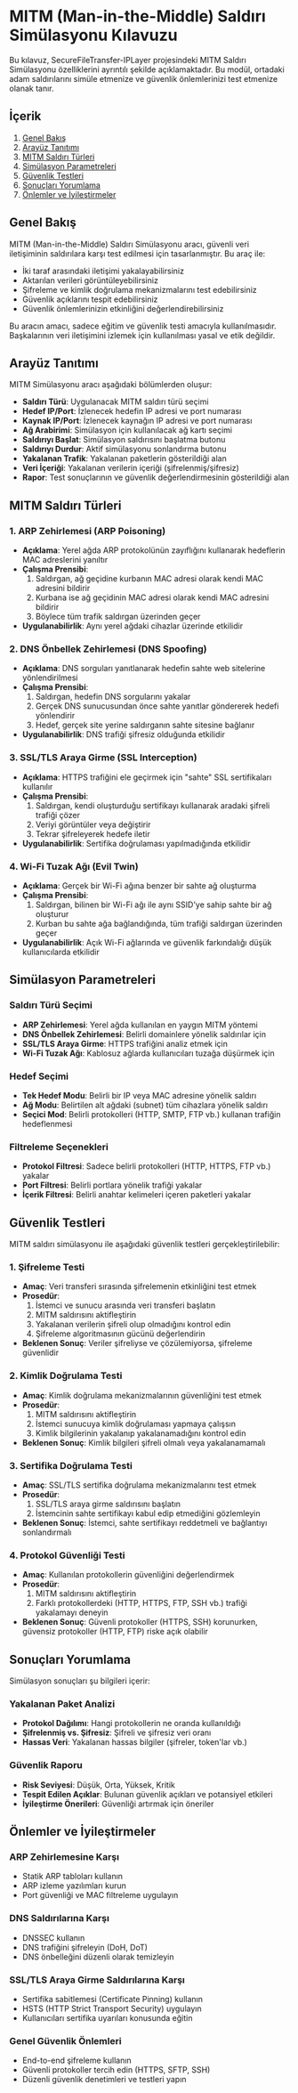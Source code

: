 # MITM (Man-in-the-Middle) Saldırı Simülasyonu Kılavuzu

Bu kılavuz, SecureFileTransfer-IPLayer projesindeki MITM Saldırı Simülasyonu özelliklerini ayrıntılı şekilde açıklamaktadır. Bu modül, ortadaki adam saldırılarını simüle etmenize ve güvenlik önlemlerinizi test etmenize olanak tanır.

## İçerik

1. [Genel Bakış](#genel-bakış)
2. [Arayüz Tanıtımı](#arayüz-tanıtımı)
3. [MITM Saldırı Türleri](#mitm-saldırı-türleri)
4. [Simülasyon Parametreleri](#simülasyon-parametreleri)
5. [Güvenlik Testleri](#güvenlik-testleri)
6. [Sonuçları Yorumlama](#sonuçları-yorumlama)
7. [Önlemler ve İyileştirmeler](#önlemler-ve-iyileştirmeler)

## Genel Bakış

MITM (Man-in-the-Middle) Saldırı Simülasyonu aracı, güvenli veri iletişiminin saldırılara karşı test edilmesi için tasarlanmıştır. Bu araç ile:

- İki taraf arasındaki iletişimi yakalayabilirsiniz
- Aktarılan verileri görüntüleyebilirsiniz
- Şifreleme ve kimlik doğrulama mekanizmalarını test edebilirsiniz
- Güvenlik açıklarını tespit edebilirsiniz
- Güvenlik önlemlerinizin etkinliğini değerlendirebilirsiniz

Bu aracın amacı, sadece eğitim ve güvenlik testi amacıyla kullanılmasıdır. Başkalarının veri iletişimini izlemek için kullanılması yasal ve etik değildir.

## Arayüz Tanıtımı

MITM Simülasyonu aracı aşağıdaki bölümlerden oluşur:

- **Saldırı Türü**: Uygulanacak MITM saldırı türü seçimi
- **Hedef IP/Port**: İzlenecek hedefin IP adresi ve port numarası
- **Kaynak IP/Port**: İzlenecek kaynağın IP adresi ve port numarası
- **Ağ Arabirimi**: Simülasyon için kullanılacak ağ kartı seçimi
- **Saldırıyı Başlat**: Simülasyon saldırısını başlatma butonu
- **Saldırıyı Durdur**: Aktif simülasyonu sonlandırma butonu
- **Yakalanan Trafik**: Yakalanan paketlerin gösterildiği alan
- **Veri İçeriği**: Yakalanan verilerin içeriği (şifrelenmiş/şifresiz)
- **Rapor**: Test sonuçlarının ve güvenlik değerlendirmesinin gösterildiği alan

## MITM Saldırı Türleri

### 1. ARP Zehirlemesi (ARP Poisoning)

- **Açıklama**: Yerel ağda ARP protokolünün zayıflığını kullanarak hedeflerin MAC adreslerini yanıltır
- **Çalışma Prensibi**: 
  1. Saldırgan, ağ geçidine kurbanın MAC adresi olarak kendi MAC adresini bildirir
  2. Kurbana ise ağ geçidinin MAC adresi olarak kendi MAC adresini bildirir
  3. Böylece tüm trafik saldırgan üzerinden geçer
- **Uygulanabilirlik**: Aynı yerel ağdaki cihazlar üzerinde etkilidir

### 2. DNS Önbellek Zehirlemesi (DNS Spoofing)

- **Açıklama**: DNS sorguları yanıtlanarak hedefin sahte web sitelerine yönlendirilmesi
- **Çalışma Prensibi**: 
  1. Saldırgan, hedefin DNS sorgularını yakalar
  2. Gerçek DNS sunucusundan önce sahte yanıtlar göndererek hedefi yönlendirir
  3. Hedef, gerçek site yerine saldırganın sahte sitesine bağlanır
- **Uygulanabilirlik**: DNS trafiği şifresiz olduğunda etkilidir

### 3. SSL/TLS Araya Girme (SSL Interception)

- **Açıklama**: HTTPS trafiğini ele geçirmek için "sahte" SSL sertifikaları kullanılır
- **Çalışma Prensibi**: 
  1. Saldırgan, kendi oluşturduğu sertifikayı kullanarak aradaki şifreli trafiği çözer
  2. Veriyi görüntüler veya değiştirir
  3. Tekrar şifreleyerek hedefe iletir
- **Uygulanabilirlik**: Sertifika doğrulaması yapılmadığında etkilidir

### 4. Wi-Fi Tuzak Ağı (Evil Twin)

- **Açıklama**: Gerçek bir Wi-Fi ağına benzer bir sahte ağ oluşturma
- **Çalışma Prensibi**: 
  1. Saldırgan, bilinen bir Wi-Fi ağı ile aynı SSID'ye sahip sahte bir ağ oluşturur
  2. Kurban bu sahte ağa bağlandığında, tüm trafiği saldırgan üzerinden geçer
- **Uygulanabilirlik**: Açık Wi-Fi ağlarında ve güvenlik farkındalığı düşük kullanıcılarda etkilidir

## Simülasyon Parametreleri

### Saldırı Türü Seçimi

- **ARP Zehirlemesi**: Yerel ağda kullanılan en yaygın MITM yöntemi
- **DNS Önbellek Zehirlemesi**: Belirli domainlere yönelik saldırılar için
- **SSL/TLS Araya Girme**: HTTPS trafiğini analiz etmek için
- **Wi-Fi Tuzak Ağı**: Kablosuz ağlarda kullanıcıları tuzağa düşürmek için

### Hedef Seçimi

- **Tek Hedef Modu**: Belirli bir IP veya MAC adresine yönelik saldırı
- **Ağ Modu**: Belirtilen alt ağdaki (subnet) tüm cihazlara yönelik saldırı
- **Seçici Mod**: Belirli protokolleri (HTTP, SMTP, FTP vb.) kullanan trafiğin hedeflenmesi

### Filtreleme Seçenekleri

- **Protokol Filtresi**: Sadece belirli protokolleri (HTTP, HTTPS, FTP vb.) yakalar
- **Port Filtresi**: Belirli portlara yönelik trafiği yakalar
- **İçerik Filtresi**: Belirli anahtar kelimeleri içeren paketleri yakalar

## Güvenlik Testleri

MITM saldırı simülasyonu ile aşağıdaki güvenlik testleri gerçekleştirilebilir:

### 1. Şifreleme Testi

- **Amaç**: Veri transferi sırasında şifrelemenin etkinliğini test etmek
- **Prosedür**:
  1. İstemci ve sunucu arasında veri transferi başlatın
  2. MITM saldırısını aktifleştirin
  3. Yakalanan verilerin şifreli olup olmadığını kontrol edin
  4. Şifreleme algoritmasının gücünü değerlendirin
- **Beklenen Sonuç**: Veriler şifreliyse ve çözülemiyorsa, şifreleme güvenlidir

### 2. Kimlik Doğrulama Testi

- **Amaç**: Kimlik doğrulama mekanizmalarının güvenliğini test etmek
- **Prosedür**:
  1. MITM saldırısını aktifleştirin
  2. İstemci sunucuya kimlik doğrulaması yapmaya çalışsın
  3. Kimlik bilgilerinin yakalanıp yakalanamadığını kontrol edin
- **Beklenen Sonuç**: Kimlik bilgileri şifreli olmalı veya yakalanamamalı

### 3. Sertifika Doğrulama Testi

- **Amaç**: SSL/TLS sertifika doğrulama mekanizmalarını test etmek
- **Prosedür**:
  1. SSL/TLS araya girme saldırısını başlatın
  2. İstemcinin sahte sertifikayı kabul edip etmediğini gözlemleyin
- **Beklenen Sonuç**: İstemci, sahte sertifikayı reddetmeli ve bağlantıyı sonlandırmalı

### 4. Protokol Güvenliği Testi

- **Amaç**: Kullanılan protokollerin güvenliğini değerlendirmek
- **Prosedür**:
  1. MITM saldırısını aktifleştirin
  2. Farklı protokollerdeki (HTTP, HTTPS, FTP, SSH vb.) trafiği yakalamayı deneyin
- **Beklenen Sonuç**: Güvenli protokoller (HTTPS, SSH) korunurken, güvensiz protokoller (HTTP, FTP) riske açık olabilir

## Sonuçları Yorumlama

Simülasyon sonuçları şu bilgileri içerir:

### Yakalanan Paket Analizi

- **Protokol Dağılımı**: Hangi protokollerin ne oranda kullanıldığı
- **Şifrelenmiş vs. Şifresiz**: Şifreli ve şifresiz veri oranı
- **Hassas Veri**: Yakalanan hassas bilgiler (şifreler, token'lar vb.)

### Güvenlik Raporu

- **Risk Seviyesi**: Düşük, Orta, Yüksek, Kritik
- **Tespit Edilen Açıklar**: Bulunan güvenlik açıkları ve potansiyel etkileri
- **İyileştirme Önerileri**: Güvenliği artırmak için öneriler

## Önlemler ve İyileştirmeler

### ARP Zehirlemesine Karşı

- Statik ARP tabloları kullanın
- ARP izleme yazılımları kurun
- Port güvenliği ve MAC filtreleme uygulayın

### DNS Saldırılarına Karşı

- DNSSEC kullanın
- DNS trafiğini şifreleyin (DoH, DoT)
- DNS önbelleğini düzenli olarak temizleyin

### SSL/TLS Araya Girme Saldırılarına Karşı

- Sertifika sabitlemesi (Certificate Pinning) kullanın
- HSTS (HTTP Strict Transport Security) uygulayın
- Kullanıcıları sertifika uyarıları konusunda eğitin

### Genel Güvenlik Önlemleri

- End-to-end şifreleme kullanın
- Güvenli protokoller tercih edin (HTTPS, SFTP, SSH)
- Düzenli güvenlik denetimleri ve testleri yapın
